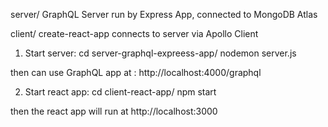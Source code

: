 server/ GraphQL Server run by Express App, connected to MongoDB Atlas

client/ create-react-app connects to server via Apollo Client

1. Start server:
   cd server-graphql-expreess-app/
   nodemon server.js

then can use GraphQL app at : http://localhost:4000/graphql

2. Start react app:
   cd client-react-app/
   npm start

then the react app will run at http://localhost:3000
